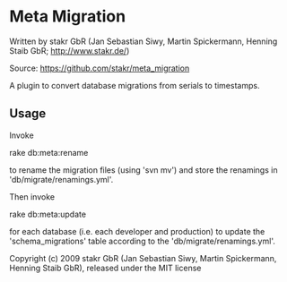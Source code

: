 # Meta Migration

Written by stakr GbR (Jan Sebastian Siwy, Martin Spickermann, Henning Staib GbR; http://www.stakr.de/)

Source: https://github.com/stakr/meta_migration

A plugin to convert database migrations from serials to timestamps.


## Usage

Invoke

  rake db:meta:rename

to rename the migration files (using 'svn mv') and store the renamings in 'db/migrate/renamings.yml'.

Then invoke

  rake db:meta:update

for each database (i.e. each developer and production) to update the 'schema_migrations' table according to the 'db/migrate/renamings.yml'.


Copyright (c) 2009 stakr GbR (Jan Sebastian Siwy, Martin Spickermann, Henning Staib GbR), released under the MIT license
